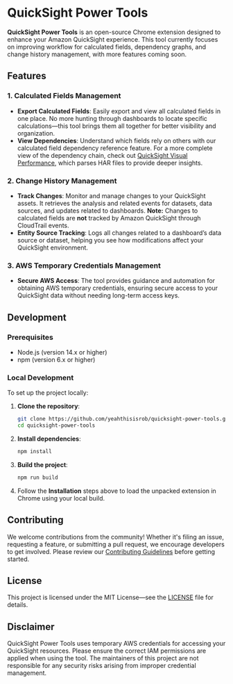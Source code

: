 # QuickSight Power Tools

**QuickSight Power Tools** is an open-source Chrome extension designed to enhance your Amazon QuickSight experience. This tool currently focuses on improving workflow for calculated fields, dependency graphs, and change history management, with more features coming soon.

## Features

### 1. **Calculated Fields Management**
- **Export Calculated Fields**: Easily export and view all calculated fields in one place. No more hunting through dashboards to locate specific calculations—this tool brings them all together for better visibility and organization.
- **View Dependencies**: Understand which fields rely on others with our calculated field dependency reference feature. For a more complete view of the dependency chain, check out [QuickSight Visual Performance](https://github.com/yeahthisisrob/quicksight-visual-performance), which parses HAR files to provide deeper insights.

### 2. **Change History Management**
- **Track Changes**: Monitor and manage changes to your QuickSight assets. It retrieves the analysis and related events for datasets, data sources, and updates related to dashboards. **Note:** Changes to calculated fields are **not** tracked by Amazon QuickSight through CloudTrail events.
- **Entity Source Tracking**: Logs all changes related to a dashboard’s data source or dataset, helping you see how modifications affect your QuickSight environment.

### 3. **AWS Temporary Credentials Management**
- **Secure AWS Access**: The tool provides guidance and automation for obtaining AWS temporary credentials, ensuring secure access to your QuickSight data without needing long-term access keys.

## Development

### Prerequisites

- Node.js (version 14.x or higher)
- npm (version 6.x or higher)

### Local Development

To set up the project locally:

1. **Clone the repository**:
   ```bash
   git clone https://github.com/yeahthisisrob/quicksight-power-tools.git
   cd quicksight-power-tools
   ```

2. **Install dependencies**:
   ```bash
   npm install
   ```

3. **Build the project**:
   ```bash
   npm run build
   ```

4. Follow the **Installation** steps above to load the unpacked extension in Chrome using your local build.

## Contributing

We welcome contributions from the community! Whether it's filing an issue, requesting a feature, or submitting a pull request, we encourage developers to get involved. Please review our [Contributing Guidelines](#) before getting started.

## License

This project is licensed under the MIT License—see the [LICENSE](#) file for details.

## Disclaimer

QuickSight Power Tools uses temporary AWS credentials for accessing your QuickSight resources. Please ensure the correct IAM permissions are applied when using the tool. The maintainers of this project are not responsible for any security risks arising from improper credential management.
